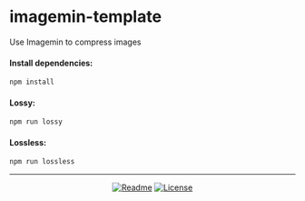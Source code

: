 # imagemin-template

Use Imagemin to compress images

#### Install dependencies:

```bash
npm install
```

#### Lossy:

```bash
npm run lossy
```

#### Lossless:

```bash
npm run lossless
```

<!--
[Readme](https://web.dev/use-imagemin-to-compress-images/).
-->

---

<div align="center">

[![Readme](https://img.shields.io/badge/Readme-informational?logo=read%20the%20docs&logoColor=white)](https://milanaryal.com.np/how-to-compress-images-using-imagemin/)
[![License](https://img.shields.io/badge/License-MIT-blue)](https://github.com/MilanAryal/imagemin-template/blob/main/LICENSE)

</div>
